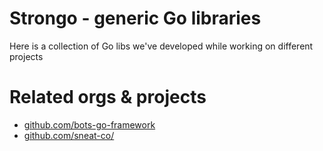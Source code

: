 # Strongo - generic Go libraries

Here is a collection of Go libs we've developed while working on different projects

# Related orgs & projects

- [github.com/bots-go-framework](https://github.com/bots-go-framework)
- [github.com/sneat-co/](https://github.com/sneat-co/)
